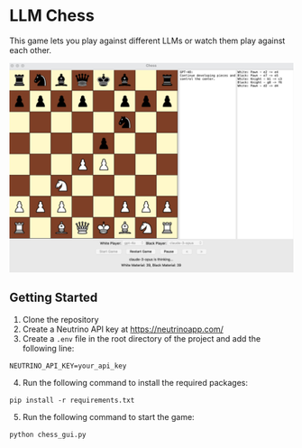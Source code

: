 # LLM Chess
This game lets you play against different LLMs or watch them play against each other.

<img src="thumbnail.png" alt="thumbnail" style="width:600px;">

## Getting Started
1. Clone the repository
2. Create a Neutrino API key at https://neutrinoapp.com/
3. Create a `.env` file in the root directory of the project and add the following line:
```
NEUTRINO_API_KEY=your_api_key
```
4. Run the following command to install the required packages:
```
pip install -r requirements.txt
```
5. Run the following command to start the game:
```
python chess_gui.py
```
